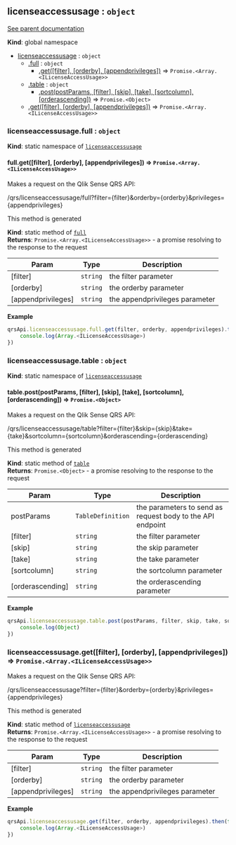 <a name="licenseaccessusage"></a>
## licenseaccessusage : <code>object</code>
[See parent documentation](qrs.md)

**Kind**: global namespace  

* [licenseaccessusage](#licenseaccessusage) : <code>object</code>
  * [.full](#licenseaccessusage.full) : <code>object</code>
    * [.get([filter], [orderby], [appendprivileges])](#licenseaccessusage.full.get) ⇒ <code>Promise.&lt;Array.&lt;ILicenseAccessUsage&gt;&gt;</code>
  * [.table](#licenseaccessusage.table) : <code>object</code>
    * [.post(postParams, [filter], [skip], [take], [sortcolumn], [orderascending])](#licenseaccessusage.table.post) ⇒ <code>Promise.&lt;Object&gt;</code>
  * [.get([filter], [orderby], [appendprivileges])](#licenseaccessusage.get) ⇒ <code>Promise.&lt;Array.&lt;ILicenseAccessUsage&gt;&gt;</code>

<a name="licenseaccessusage.full"></a>
### licenseaccessusage.full : <code>object</code>
**Kind**: static namespace of <code>[licenseaccessusage](#licenseaccessusage)</code>  
<a name="licenseaccessusage.full.get"></a>
#### full.get([filter], [orderby], [appendprivileges]) ⇒ <code>Promise.&lt;Array.&lt;ILicenseAccessUsage&gt;&gt;</code>
Makes a request on the Qlik Sense QRS API:

/qrs/licenseaccessusage/full?filter={filter}&orderby={orderby}&privileges={appendprivileges}

This method is generated

**Kind**: static method of <code>[full](#licenseaccessusage.full)</code>  
**Returns**: <code>Promise.&lt;Array.&lt;ILicenseAccessUsage&gt;&gt;</code> - a promise resolving to the response to the request  

| Param | Type | Description |
| --- | --- | --- |
| [filter] | <code>string</code> | the filter parameter |
| [orderby] | <code>string</code> | the orderby parameter |
| [appendprivileges] | <code>string</code> | the appendprivileges parameter |

**Example**  
```javascript
qrsApi.licenseaccessusage.full.get(filter, orderby, appendprivileges).then(function(Array.<ILicenseAccessUsage>) {
	console.log(Array.<ILicenseAccessUsage>)
})
```
<a name="licenseaccessusage.table"></a>
### licenseaccessusage.table : <code>object</code>
**Kind**: static namespace of <code>[licenseaccessusage](#licenseaccessusage)</code>  
<a name="licenseaccessusage.table.post"></a>
#### table.post(postParams, [filter], [skip], [take], [sortcolumn], [orderascending]) ⇒ <code>Promise.&lt;Object&gt;</code>
Makes a request on the Qlik Sense QRS API:

/qrs/licenseaccessusage/table?filter={filter}&skip={skip}&take={take}&sortcolumn={sortcolumn}&orderascending={orderascending}

This method is generated

**Kind**: static method of <code>[table](#licenseaccessusage.table)</code>  
**Returns**: <code>Promise.&lt;Object&gt;</code> - a promise resolving to the response to the request  

| Param | Type | Description |
| --- | --- | --- |
| postParams | <code>TableDefinition</code> | the parameters to send as request body to the API endpoint |
| [filter] | <code>string</code> | the filter parameter |
| [skip] | <code>string</code> | the skip parameter |
| [take] | <code>string</code> | the take parameter |
| [sortcolumn] | <code>string</code> | the sortcolumn parameter |
| [orderascending] | <code>string</code> | the orderascending parameter |

**Example**  
```javascript
qrsApi.licenseaccessusage.table.post(postParams, filter, skip, take, sortcolumn, orderascending).then(function(Object) {
	console.log(Object)
})
```
<a name="licenseaccessusage.get"></a>
### licenseaccessusage.get([filter], [orderby], [appendprivileges]) ⇒ <code>Promise.&lt;Array.&lt;ILicenseAccessUsage&gt;&gt;</code>
Makes a request on the Qlik Sense QRS API:

/qrs/licenseaccessusage?filter={filter}&orderby={orderby}&privileges={appendprivileges}

This method is generated

**Kind**: static method of <code>[licenseaccessusage](#licenseaccessusage)</code>  
**Returns**: <code>Promise.&lt;Array.&lt;ILicenseAccessUsage&gt;&gt;</code> - a promise resolving to the response to the request  

| Param | Type | Description |
| --- | --- | --- |
| [filter] | <code>string</code> | the filter parameter |
| [orderby] | <code>string</code> | the orderby parameter |
| [appendprivileges] | <code>string</code> | the appendprivileges parameter |

**Example**  
```javascript
qrsApi.licenseaccessusage.get(filter, orderby, appendprivileges).then(function(Array.<ILicenseAccessUsage>) {
	console.log(Array.<ILicenseAccessUsage>)
})
```
